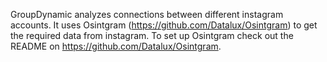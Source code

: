 GroupDynamic analyzes connections between different instagram accounts.
It uses Osintgram (https://github.com/Datalux/Osintgram) to get the required data from instagram.
To set up Osintgram check out the README on https://github.com/Datalux/Osintgram.
